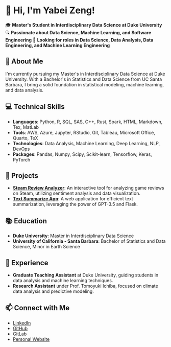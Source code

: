 # 👋 Hi, I'm Yabei Zeng!

🎓 **Master's Student in Interdisciplinary Data Science at Duke University**  
🔍 **Passionate about Data Science, Machine Learning, and Software Engineering**
🌱 **Looking for roles in Data Science, Data Analysis, Data Engineering, and Machine Learning Engineering**

## 🌟 About Me
I'm currently pursuing my Master's in Interdisciplinary Data Science at Duke University. With a Bachelor's in Statistics and Data Science from UC Santa Barbara, I bring a solid foundation in statistical modeling, machine learning, and data analysis.

## 💻 Technical Skills
- **Languages**: Python, R, SQL, SAS, C++, Rust, Spark, HTML, Markdown, Tex, MatLab
- **Tools**: AWS, Azure, Jupyter, RStudio, Git, Tableau, Microsoft Office, Quarto, TeX
- **Technologies**: Data Analysis, Machine Learning, Deep Learning, NLP, DevOps
- **Packages**: Pandas, Numpy, Scipy, Scikit-learn, Tensorflow, Keras, PyTorch

## 🚀 Projects
- **[Steam Review Analyzer](https://github.com/nogibjj/Steam_Review__Analyzer/tree/main)**: An interactive tool for analyzing game reviews on Steam, utilizing sentiment analysis and data visualization.
- **[Text Summarize App](https://github.com/nogibjj/Individual_Project_4_Yabei)**: A web application for efficient text summarization, leveraging the power of GPT-3.5 and Flask.

## 📚 Education
- **Duke University**: Master in Interdisciplinary Data Science 
- **University of California - Santa Barbara**: Bachelor of Statistics and Data Science, Minor in Earth Science 

## 📌 Experience
- **Graduate Teaching Assistant** at Duke University, guiding students in data analysis and machine learning techniques.
- **Research Assistant** under Prof. Tomoyuki Ichiba, focused on climate data analysis and predictive modeling.

## 📫 Connect with Me
- [LinkedIn](https://www.linkedin.com/in/yabei-zeng/)
- [GitHub](https://github.com/yabeizeng1121)
- [GitLab](https://gitlab.com/yabeizeng1121)
- [Personal Website](https://yabeizeng.vercel.app)


